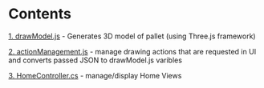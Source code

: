 # Contents

[1. drawModel.js](https://github.com/arekp09/Pallet-Configurator/wiki/1.-drawModel.js) - Generates 3D model of pallet (using Three.js framework)

[2. actionManagement.js](https://github.com/arekp09/Pallet-Configurator/wiki/2.-actionManagement.js) - manage drawing actions that are requested in UI and converts passed JSON to drawModel.js varibles

[3. HomeController.cs](https://github.com/arekp09/Pallet-Configurator/wiki/3.-HomeController.cs) - manage/display Home Views